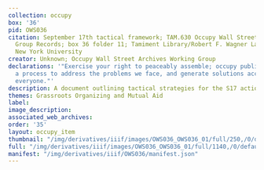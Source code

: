 ```yaml
---
collection: occupy
box: '36'
pid: OWS036
citation: September 17th tactical framework; TAM.630 Occupy Wall Street Archives Working
  Group Records; box 36 folder 11; Tamiment Library/Robert F. Wagner Labor Archives,
  New York University
creator: Unknown; Occupy Wall Street Archives Working Group
declarations: '"Exercise your right to peaceably assemble; occupy public space;  create
  a process to address the problems we face, and generate solutions accessible to
  everyone."'
description: A document outlining tactical strategies for the S17 actions
themes: Grassroots Organizing and Mutual Aid
label:
image_description:
associated_web_archives:
order: '35'
layout: occupy_item
thumbnail: "/img/derivatives/iiif/images/OWS036_OWS036_01/full/250,/0/default.jpg"
full: "/img/derivatives/iiif/images/OWS036_OWS036_01/full/1140,/0/default.jpg"
manifest: "/img/derivatives/iiif/OWS036/manifest.json"
---
```

